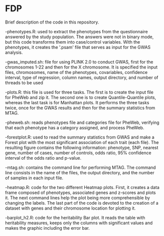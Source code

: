 # FDP

Brief description of the code in this repository.

-phenotypes.R: used to extract the phenotypes from the questionnaire answered by the study population. The answers were not in binary mode, but this code transforms them into case/control variables. With the phenotypes, it creates the '.psam' file that serves as input for the GWAS analysis.

-gwas_imputed.sh: file for using PLINK 2.0 to conduct GWAS, first for the chromosomes 1-22 and then for the X chromosome. It is specified the input files, chromosomes, name of the phenotypes, covariables, confidence interval, type of regression, column names, output directory, and number of threads to be used

-plots.R: this file is used for three tasks. The first is to create the input file for PheWeb and zip it. The second one is to create Quantile-Quantile plots, whereas the last task is for Manhattan plots. It performs the three tasks twice, once for the GWAS results and then for the summary statistics from MTAG.

-pheweb.sh: reads phenotypes file and categories file for PheWeb, verifying that each phenotype has a category assigned, and process PheWeb.

-forestplot.R: used to read the summary statistics from GWAS and make a Forest plot with the most significant association of each trait (each file). The resulting figure contains the following information: phenotype, SNP, nearest gene, number of cases, number of controls, odds ratio, 95% confidence interval of the odds ratio and p-value.

-mtag.sh: contains the command line for performing MTAG. The command line consists in the name of the files, the output directory, and the number of samples in each input file.

-heatmap.R: code for the two different Heatmap plots. First, it creates a data frame composed of phenotypes, associated genes and z-scores and plots it. The next command lines help the plot being more comprehensible by changing the labels. The last part of the code is devoted to the creation of a dataset with genes and their chromosome location for plotting it.

-barplot_h2.R: code for the heritability Bar plot. It reads the table with heritability measures, keeps only the columns with significant values and makes the graphic including the error bar.
